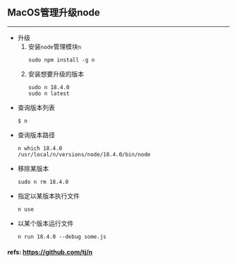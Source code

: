 ## MacOS管理升级node

---
- 升级
  1. 安装```node```管理模块```n```
     ```
     sudo npm install -g n
     ```
  2. 安装想要升级的版本
     ```
     sudo n 18.4.0
     sudo n latest
     ```
- 查询版本列表
  ```
  $ n
  ```
- 查询版本路径
  ```
  n which 18.4.0
  /usr/local/n/versions/node/18.4.0/bin/node
  ```
- 移除某版本
  ```
  sudo n rm 18.4.0
  ```
- 指定以某版本执行文件
  ```
  n use 
  ```
- 以某个版本运行文件
  ```
  n run 18.4.0 --debug some.js
  ```
  
#### refs: https://github.com/tj/n
